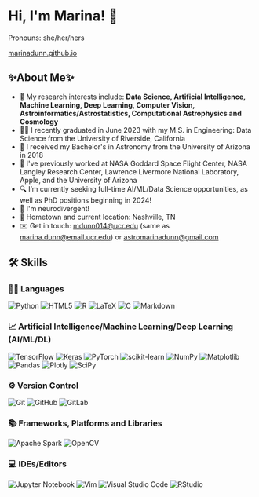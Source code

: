 # Hi, I'm Marina! 👋
Pronouns: she/her/hers

[marinadunn.github.io](https://marinadunn.github.io)

## ✨About Me✨
- 🔭 My research interests include: **Data Science, Artificial Intelligence, Machine Learning, Deep Learning, Computer Vision, Astroinformatics/Astrostatistics, Computational Astrophysics and Cosmology**
- 👩‍🎓 I recently graduated in June 2023 with my M.S. in Engineering: Data Science from the University of Riverside, California
- 🌌 I received my Bachelor's in Astronomy from the University of Arizona in 2018
- 🚀 I've previously worked at NASA Goddard Space Flight Center, NASA Langley Research Center, Lawrence Livermore National Laboratory, Apple, and the University of Arizona
- 🔍 I’m currently seeking full-time AI/ML/Data Science opportunities, as well as PhD positions beginning in 2024!
- 🧠 I'm neurodivergent!
- 📍 Hometown and current location: Nashville, TN
- ✉️ Get in touch: <mdunn014@ucr.edu> (same as <marina.dunn@email.ucr.edu>) or <astromarinadunn@gmail.com>
  
## 🛠️ Skills

  ### 👩‍💻 Languages
  ![Python](https://img.shields.io/badge/Python-3776AB?style=for-the-badge&logo=python&logoColor=white)
  ![HTML5](https://img.shields.io/badge/html5-%23E34F26.svg?style=for-the-badge&logo=html5&logoColor=white)
  ![R](https://img.shields.io/badge/r-%23276DC3.svg?style=for-the-badge&logo=r&logoColor=white)
  ![LaTeX](https://img.shields.io/badge/latex-%23008080.svg?style=for-the-badge&logo=latex&logoColor=white)
  ![C](https://img.shields.io/badge/c-%2300599C.svg?style=for-the-badge&logo=c&logoColor=white)
  ![Markdown](https://img.shields.io/badge/markdown-%23000000.svg?style=for-the-badge&logo=markdown&logoColor=white)

  ### 📈 Artificial Intelligence/Machine Learning/Deep Learning (AI/ML/DL)
  ![TensorFlow](https://img.shields.io/badge/TensorFlow-%23FF6F00.svg?style=for-the-badge&logo=TensorFlow&logoColor=white)
  ![Keras](https://img.shields.io/badge/Keras-%23D00000.svg?style=for-the-badge&logo=Keras&logoColor=white)
  ![PyTorch](https://img.shields.io/badge/PyTorch-%23EE4C2C.svg?style=for-the-badge&logo=PyTorch&logoColor=white)
  ![scikit-learn](https://img.shields.io/badge/scikit--learn-%23F7931E.svg?style=for-the-badge&logo=scikit-learn&logoColor=white)
  ![NumPy](https://img.shields.io/badge/numpy-%23013243.svg?style=for-the-badge&logo=numpy&logoColor=white)
  ![Matplotlib](https://img.shields.io/badge/Matplotlib-%23ffffff.svg?style=for-the-badge&logo=Matplotlib&logoColor=black)
  ![Pandas](https://img.shields.io/badge/pandas-%23150458.svg?style=for-the-badge&logo=pandas&logoColor=white)
  ![Plotly](https://img.shields.io/badge/Plotly-%233F4F75.svg?style=for-the-badge&logo=plotly&logoColor=white)
  ![SciPy](https://img.shields.io/badge/SciPy-%230C55A5.svg?style=for-the-badge&logo=scipy&logoColor=%white)

  ### ⚙️ Version Control
  ![Git](https://img.shields.io/badge/git-%23F05033.svg?style=for-the-badge&logo=git&logoColor=white)
  ![GitHub](https://img.shields.io/badge/github-%23121011.svg?style=for-the-badge&logo=github&logoColor=white)
  ![GitLab](https://img.shields.io/badge/gitlab-%23181717.svg?style=for-the-badge&logo=gitlab&logoColor=white)

  ### 📚 Frameworks, Platforms and Libraries
  ![Apache Spark](https://img.shields.io/badge/Apache%20Spark-FDEE21?style=flat-square&logo=apachespark&logoColor=black)
  ![OpenCV](https://img.shields.io/badge/opencv-%23white.svg?style=for-the-badge&logo=opencv&logoColor=white)

  ### 💻 IDEs/Editors
  ![Jupyter Notebook](https://img.shields.io/badge/jupyter-%23FA0F00.svg?style=for-the-badge&logo=jupyter&logoColor=white)
  ![Vim](https://img.shields.io/badge/VIM-%2311AB00.svg?style=for-the-badge&logo=vim&logoColor=white)
  ![Visual Studio Code](https://img.shields.io/badge/Visual%20Studio%20Code-0078d7.svg?style=for-the-badge&logo=visual-studio-code&logoColor=white)
  ![RStudio](https://img.shields.io/badge/RStudio-4285F4?style=for-the-badge&logo=rstudio&logoColor=white)

